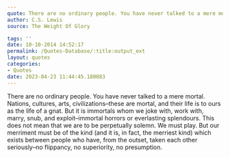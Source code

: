```yaml
---
quote: There are no ordinary people. You have never talked to a mere mortal. 
author: C.S. Lewis
source: The Weight Of Glory

tags: ''
date: 10-10-2014 14:52:17
permalink: /Quotes-Database/:title:output_ext
layout: quotes
categories:
- Quotes
date: 2023-04-23 11:44:45.180083
---
```

There are no ordinary people. You have never talked to a mere mortal. Nations,
  cultures, arts, civilizations–these are mortal, and their life is to ours as the
  life of a gnat. But it is immortals whom we joke with, work with, marry, snub, and
  exploit–immortal horrors or everlasting splendours. This does not mean that we are
  to be perpetually solemn. We must play. But our merriment must be of the kind (and
  it is, in fact, the merriest kind) which exists between people who have, from the
  outset, taken each other seriously–no flippancy, no superiority, no presumption.